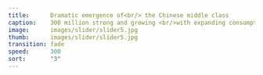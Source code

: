 ```yaml
---
title:      Dramatic emergence of<br/> the Chinese middle class
caption:    300 million strong and growing <br/>with expanding consumption<br/> and inevitable march toward modernity
image:      images/slider/slider5.jpg
thumb:      images/slider/slider5.jpg
transition: fade
speed:      300
sort:       "3"
---
```

